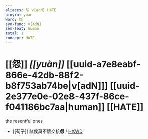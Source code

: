 ```yaml
---
aliases: 怨 v[adN] HATE
pinyin: yuàn
word: 怨
syn-func: v[adN]
sem-feat: human
total: 1
concept: HATE 
---
```

# [[怨]] *[[yuàn]]*  [[uuid-a7e8eabf-866e-42db-88f2-b8f753ab74be|v[adN]]] [[uuid-2e377e0e-02e8-437f-86ce-f041186bc7aa|human]] [[HATE]]
the resentful ones
 - [[荀子]] 諸侯莫不懷交接**怨** / [HXWD](https://hxwd.org/textview.html?location=KR3a0002_tls_009-8a.36)